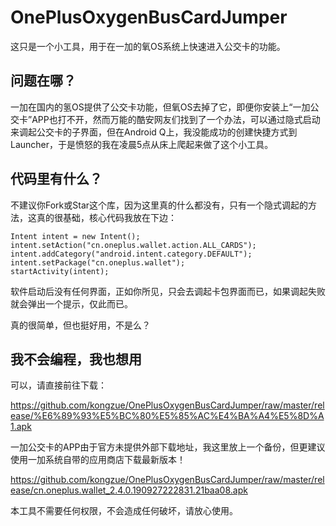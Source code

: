 # OnePlusOxygenBusCardJumper

这只是一个小工具，用于在一加的氧OS系统上快速进入公交卡的功能。

## 问题在哪？

一加在国内的氢OS提供了公交卡功能，但氧OS去掉了它，即便你安装上“一加公交卡”APP也打不开，然而万能的酷安网友们找到了一个办法，可以通过隐式启动来调起公交卡的子界面，但在Android Q上，我没能成功的创建快捷方式到Launcher，于是愤怒的我在凌晨5点从床上爬起来做了这个小工具。

## 代码里有什么？

不建议你Fork或Star这个库，因为这里真的什么都没有，只有一个隐式调起的方法，这真的很基础，核心代码我放在下边：
```
Intent intent = new Intent();
intent.setAction("cn.oneplus.wallet.action.ALL_CARDS");
intent.addCategory("android.intent.category.DEFAULT");
intent.setPackage("cn.oneplus.wallet");
startActivity(intent);
```
软件启动后没有任何界面，正如你所见，只会去调起卡包界面而已，如果调起失败就会弹出一个提示，仅此而已。

真的很简单，但也挺好用，不是么？

## 我不会编程，我也想用

可以，请直接前往下载：

https://github.com/kongzue/OnePlusOxygenBusCardJumper/raw/master/release/%E6%89%93%E5%BC%80%E5%85%AC%E4%BA%A4%E5%8D%A1.apk

一加公交卡的APP由于官方未提供外部下载地址，我这里放上一个备份，但更建议使用一加系统自带的应用商店下载最新版本！

https://github.com/kongzue/OnePlusOxygenBusCardJumper/raw/master/release/cn.oneplus.wallet_2.4.0.190927222831.21baa08.apk

本工具不需要任何权限，不会造成任何破坏，请放心使用。
